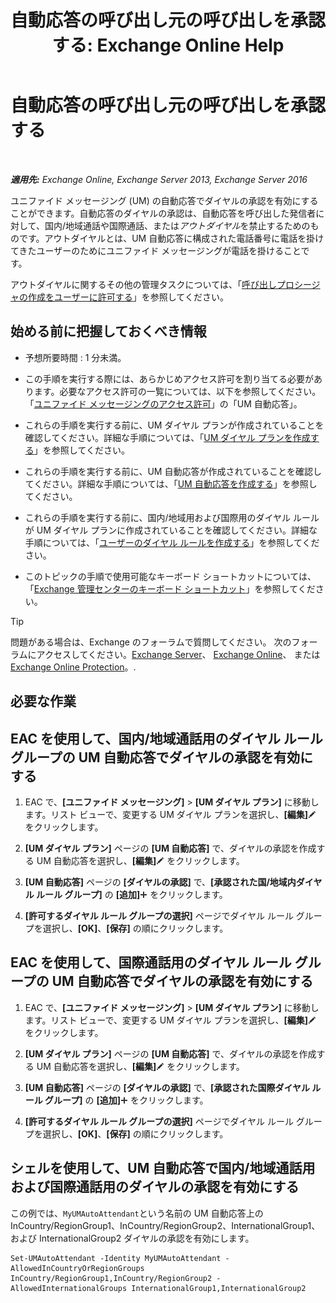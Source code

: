 ﻿---
title: '自動応答の呼び出し元の呼び出しを承認する: Exchange Online Help'
TOCTitle: 自動応答の呼び出し元の呼び出しを承認する
ms:assetid: c6c94fad-64df-44aa-a198-980f017ef716
ms:mtpsurl: https://technet.microsoft.com/ja-jp/library/Bb691238(v=EXCHG.150)
ms:contentKeyID: 51407577
ms.date: 05/22/2018
mtps_version: v=EXCHG.150
ms.translationtype: HT
---

# 自動応答の呼び出し元の呼び出しを承認する

 

_**適用先:** Exchange Online, Exchange Server 2013, Exchange Server 2016_

ユニファイド メッセージング (UM) の自動応答でダイヤルの承認を有効にすることができます。自動応答のダイヤルの承認は、自動応答を呼び出した発信者に対して、国内/地域通話や国際通話、または*アウトダイヤル*を禁止するためのものです。アウトダイヤルとは、UM 自動応答に構成された電話番号に電話を掛けてきたユーザーのためにユニファイド メッセージングが電話を掛けることです。

アウトダイヤルに関するその他の管理タスクについては、「[呼び出しプロシージャの作成をユーザーに許可する](allowing-users-to-make-calls-procedures-exchange-2013-help.md)」を参照してください。

## 始める前に把握しておくべき情報

  - 予想所要時間 : 1 分未満。

  - この手順を実行する際には、あらかじめアクセス許可を割り当てる必要があります。必要なアクセス許可の一覧については、以下を参照してください。「[ユニファイド メッセージングのアクセス許可](unified-messaging-permissions-exchange-2013-help.md)」の「UM 自動応答」。

  - これらの手順を実行する前に、UM ダイヤル プランが作成されていることを確認してください。詳細な手順については、「[UM ダイヤル プランを作成する](create-a-um-dial-plan-exchange-2013-help.md)」を参照してください。

  - これらの手順を実行する前に、UM 自動応答が作成されていることを確認してください。詳細な手順については、「[UM 自動応答を作成する](create-a-um-auto-attendant-exchange-2013-help.md)」を参照してください。

  - これらの手順を実行する前に、国内/地域用および国際用のダイヤル ルールが UM ダイヤル プランに作成されていることを確認してください。詳細な手順については、「[ユーザーのダイヤル ルールを作成する](create-dialing-rules-for-users-exchange-2013-help.md)」を参照してください。

  - このトピックの手順で使用可能なキーボード ショートカットについては、「[Exchange 管理センターのキーボード ショートカット](keyboard-shortcuts-in-the-exchange-admin-center-exchange-online-protection-help.md)」を参照してください。


> [!TIP]
> 問題がある場合は、Exchange のフォーラムで質問してください。 次のフォーラムにアクセスしてください。<A href="https://go.microsoft.com/fwlink/p/?linkid=60612">Exchange Server</A>、 <A href="https://go.microsoft.com/fwlink/p/?linkid=267542">Exchange Online</A>、 または <A href="https://go.microsoft.com/fwlink/p/?linkid=285351">Exchange Online Protection</A>。.



## 必要な作業

## EAC を使用して、国内/地域通話用のダイヤル ルール グループの UM 自動応答でダイヤルの承認を有効にする

1.  EAC で、**\[ユニファイド メッセージング\]** \> **\[UM ダイヤル プラン\]** に移動します。リスト ビューで、変更する UM ダイヤル プランを選択し、**\[編集\]**![編集アイコン](images/Bb124582.6f53ccb2-1f13-4c02-bea0-30690e6ea71d(EXCHG.150).gif "編集アイコン") をクリックします。

2.  **\[UM ダイヤル プラン\]** ページの **\[UM 自動応答\]** で、ダイヤルの承認を作成する UM 自動応答を選択し、**\[編集\]**![編集アイコン](images/Bb124582.6f53ccb2-1f13-4c02-bea0-30690e6ea71d(EXCHG.150).gif "編集アイコン") をクリックします。

3.  **\[UM 自動応答\]** ページの **\[ダイヤルの承認\]** で、**\[承認された国/地域内ダイヤル ルール グループ\]** の **\[追加\]**![\[追加\] アイコン](images/JJ218640.c1e75329-d6d7-4073-a27d-498590bbb558(EXCHG.150).gif "[追加] アイコン") をクリックします。

4.  **\[許可するダイヤル ルール グループの選択\]** ページでダイヤル ルール グループを選択し、**\[OK\]**、**\[保存\]** の順にクリックします。

## EAC を使用して、国際通話用のダイヤル ルール グループの UM 自動応答でダイヤルの承認を有効にする

1.  EAC で、**\[ユニファイド メッセージング\]** \> **\[UM ダイヤル プラン\]** に移動します。リスト ビューで、変更する UM ダイヤル プランを選択し、**\[編集\]**![編集アイコン](images/Bb124582.6f53ccb2-1f13-4c02-bea0-30690e6ea71d(EXCHG.150).gif "編集アイコン") をクリックします。

2.  **\[UM ダイヤル プラン\]** ページの **\[UM 自動応答\]** で、ダイヤルの承認を作成する UM 自動応答を選択し、**\[編集\]**![編集アイコン](images/Bb124582.6f53ccb2-1f13-4c02-bea0-30690e6ea71d(EXCHG.150).gif "編集アイコン") をクリックします。

3.  **\[UM 自動応答\]** ページの **\[ダイヤルの承認\]** で、**\[承認された国際ダイヤル ルール グループ\]** の **\[追加\]**![\[追加\] アイコン](images/JJ218640.c1e75329-d6d7-4073-a27d-498590bbb558(EXCHG.150).gif "[追加] アイコン") をクリックします。

4.  **\[許可するダイヤル ルール グループの選択\]** ページでダイヤル ルール グループを選択し、**\[OK\]**、**\[保存\]** の順にクリックします。

## シェルを使用して、UM 自動応答で国内/地域通話用および国際通話用のダイヤルの承認を有効にする

この例では、`MyUMAutoAttendant`という名前の UM 自動応答上の InCountry/RegionGroup1、InCountry/RegionGroup2、InternationalGroup1、および InternationalGroup2 ダイヤルの承認を有効にします。

    Set-UMAutoAttendant -Identity MyUMAutoAttendant -AllowedInCountryOrRegionGroups InCountry/RegionGroup1,InCountry/RegionGroup2 -AllowedInternationalGroups InternationalGroup1,InternationalGroup2

